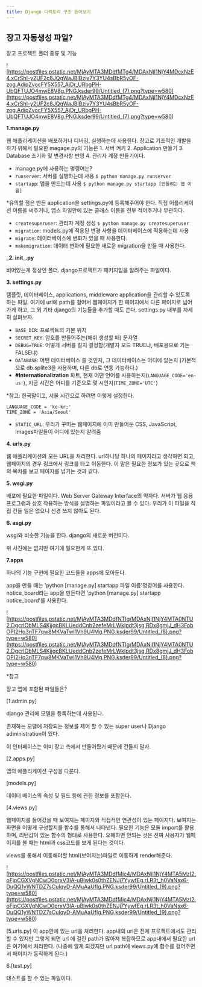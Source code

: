 ```yaml
---
title: Django 디렉토리 구조 뜯어보기
---
```


## 장고 자동생성 파일?

장고 프로젝트 폴더 종류 및 기능

![https://postfiles.pstatic.net/MjAyMTA3MDdfMTg4/MDAxNjI1NjY4MDcxNzE4.xCrShI-y2UF2c8JQgWaJBlBziv7Y3YU4sBbR5yOF-zog.AdipZvocFY5X557_AjDr_URbgPH-UbQFTUJO4mwE8V8g.PNG.ksder99/Untitled_(7).png?type=w580](<https://postfiles.pstatic.net/MjAyMTA3MDdfMTg4/MDAxNjI1NjY4MDcxNzE4.xCrShI-y2UF2c8JQgWaJBlBziv7Y3YU4sBbR5yOF-zog.AdipZvocFY5X557_AjDr_URbgPH-UbQFTUJO4mwE8V8g.PNG.ksder99/Untitled_(7).png?type=w580>)

**1.manage.py**

웹 애플리케이션을 배포하거나 디버깅, 실행하는데 사용한다. 장고로 기초적인 개발을 하기 위해서 필요한 magage.py의 기능은 1. 서버 켜키 2. Application 만들기 3. Database 초기화 및 변경사항 반영 4. 관리자 계정 만들기이다.

- manage.py에 사용하는 명령어는?
- `runserver`: 서버를 실행하는데 사용 `$ python manage.py runserver`
- `startapp`: 앱을 만드는데 사용 `$ python manage.py startapp [만들려는 앱 이름]`

\*유의할 점은 만든 application을 settings.py에 등록해주어야 한다. 직접 어플리케이션 이름을 써주거나, 앱스 파일안에 있는 클래스 이름을 전부 적어주거나 무관하다.

- `createsuperuser`: 관리자 계정 생성 `$ python manage.py createsuperuser`
- `migration`: models.py에 적용된 변경 사항을 데이터베이스에 적용하는데 사용
- `migrate`: 데이터베이스에 변화가 있을 때 사용한다.
- `makemigration`: 데이터 변화에 필요한 새로운 migration을 만들 때 사용한다.

**\_2. **init**\_.py**

비어있는게 정상인 폴더. django프로젝트가 패키지임을 알려주는 파일이다.

**3. settings.py**

템플릿, 데이터베이스, applications, middleware application을 관리할 수 있도록 하는 파일. 여기에 url에 path를 걸어서 웹페이지가 한 페이지에서 다른 페이지로 넘어가게 하고, 그 외 기타 django의 기능들을 추가할 때도 쓴다. settings.py 내부를 자세히 살펴보자.

- `BASE_DIR`: 프로젝트의 기본 위치
- `SECRET_KEY`: 암호를 만들어주는(해쉬 생성할 때) 문자열
- `DEBUG=TRUE`: 어떻게 서버를 킬지 결정함(개발자 모드 TRUE냐, 배포용으로 키는 FALSE냐)
- `DATABASE`: 어떤 데이터베이스 쓸 것인지, 그 데이터베이스는 어디에 있는지 (기본적으로 db.splite3을 사용하며, 다른 db로 연동 가능하다.)
- **#Internationalization** 파트, 현재 어떤 언어를 사용하는지(`LANGUAGE_CODE='en-us'`), 지금 시간은 어디를 기준으로 몇 시인지(`TIME_ZONE='UTC'`)

\*참고: 한국말이고, 서울 시간으로 하려면 이렇게 설정한다.

```
LANGUAGE_CODE = 'ko-kr;'
TIME_ZONE = 'Asia/Seoul'
```

- `STATIC_URL`: 우리가 꾸미는 웹페이지에 이미 만들어둔 CSS, JavaScript, Images파일들이 어디에 있는지 알려줌

**4. urls.py**

웹 애플리케이션의 모든 URL을 처리한다. url하나당 하나의 페이지라고 생각하면 되고, 웹페이지의 경우 링크에서 링크를 타고 이동한다. 이 말은 필요한 정보가 있는 곳으로 책의 목차를 보고 페이지를 넘기는 것과 같다.

**5. wsgi.py**

배포에 필요한 파일이다. Web Server Gateway Interface의 약자다. 서버가 웹 응용 프로그램과 상호 작용하는 방식을 설명하는 파일이라고 볼 수 있다. 우리가 이 파일을 직접 건들 일은 없으니 신경 쓰지 않아도 된다.

**6. asgi.py**

wsgi와 비슷한 기능을 한다. django의 새로운 버전이다.

위 사진에는 없지만 여기에 필요한게 또 있다.

**7.apps**

하나의 기능 구현에 필요한 코드들을 apps에 모아둔다.

app을 만들 때는 'python [manage.py] startapp 파일 이름'명령어를 사용한다. notice_board라는 app을 만든다면 'python [manage.py] startapp notice_board'를 사용한다.

![https://postfiles.pstatic.net/MjAyMTA3MDdfNTIg/MDAxNjI1NjY4MTA0NTU2.DgcrlObMLS4KjjqcBKLUeddCnb2zefeMrLWkIpdt3jsg.RDx8gmjJ_dH3FobOPI2Ho3nTF7qw8MKVaTwI1Vh9U4Mg.PNG.ksder99/Untitled_(8).png?type=w580](<https://postfiles.pstatic.net/MjAyMTA3MDdfNTIg/MDAxNjI1NjY4MTA0NTU2.DgcrlObMLS4KjjqcBKLUeddCnb2zefeMrLWkIpdt3jsg.RDx8gmjJ_dH3FobOPI2Ho3nTF7qw8MKVaTwI1Vh9U4Mg.PNG.ksder99/Untitled_(8).png?type=w580>)

\*참고

장고 앱에 포함된 파일들은?

[1.admin.py]

django 관리에 모델을 등록하는데 사용된다.

존재하는 모델에 저장되는 정보를 제어 할 수 있는 super user나 Django administration이 있다.

이 인터페이스는 이미 장고 측에서 만들어뒀기 때문에 건들지 말자.

[2.apps.py]

앱의 애플리케이션 구성을 다룬다.

[models.py]

데이터 베이스의 속성 및 필드 등에 관한 정보를 포함한다.

[4.views.py]

웹페이지를 들어갔을 때 보여지는 페이지와 직접적인 연관성이 있는 페이지다. 보여지는 화면을 어떻게 구성할지를 함수를 통해서 나타낸다. 필요한 기능은 모듈 import를 활용하며, 리턴값이 있는 함수의 형태로 사용한다. 오해하면 안되는 것은 진짜 사용자가 웹페이지를 볼 때는 html과 css코드를 보게 된다는 것이다.

views를 통해서 이동해야할 html(보여지는)파일로 이동하게 render해준다.

![https://postfiles.pstatic.net/MjAyMTA3MDdfMjc4/MDAxNjI1NjY4MTA5MzI2.oFjpCGXVgNCwD0prxV3IA-uBlwk0s0thZENJj7YywfEg.rLR3t_h0VaNsx6-DuQQ1yWNTDZ7sCuIqyD-AMuAaUfIg.PNG.ksder99/Untitled_(9).png?type=w580](<https://postfiles.pstatic.net/MjAyMTA3MDdfMjc4/MDAxNjI1NjY4MTA5MzI2.oFjpCGXVgNCwD0prxV3IA-uBlwk0s0thZENJj7YywfEg.rLR3t_h0VaNsx6-DuQQ1yWNTDZ7sCuIqyD-AMuAaUfIg.PNG.ksder99/Untitled_(9).png?type=w580>)

[5.urls.py]
이 app안에 있는 url을 처리한다. app내의 url은 전체 프로젝트에서도 관리할 수 있지만 그렇게 되면 url 에 걸린 path가 많아져 복잡하므로 app내에서 필요한 url은 여기에서 처리한다. (나중에 알게 되겠지만 url path에 views.py에 함수를 걸어주면서 페이지가 동작하게 된다.)

6.[test.py]

테스트를 할 수 있는 파일이다.
